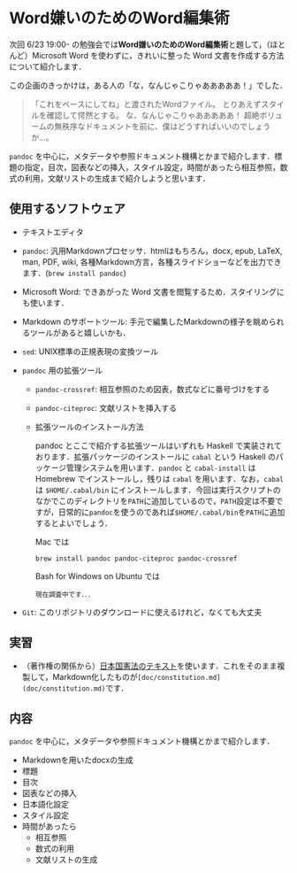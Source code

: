 # Word嫌いのためのWord編集術

次回 6/23 19:00- の勉強会では**Word嫌いのためのWord編集術**と題して，（ほとんど）Microsoft Word を使わずに，きれいに整った Word 文書を作成する方法について紹介します．

この企画のきっかけは，ある人の「な，なんじゃこりゃあああああ！」でした．

>「これをベースにしてね」と渡されたWordファイル。
> とりあえずスタイルを確認して愕然とする。
> な、なんじゃこりゃあああああ！
> 超絶ボリュームの無秩序なドキュメントを前に、僕はどうすればいいのでしょうか…。

`pandoc` を中心に，メタデータや参照ドキュメント機構とかまで紹介します．標題の指定，目次，図表などの挿入，スタイル設定，時間があったら相互参照，数式の利用，文献リストの生成まで紹介しようと思います．

## 使用するソフトウェア

- テキストエディタ

- `pandoc`: 汎用Markdownプロセッサ．htmlはもちろん，docx, epub, LaTeX, man, PDF, wiki, 各種Markdown方言，各種スライドショーなどを出力できます．(`brew install pandoc`)

- Microsoft Word: できあがった Word 文書を閲覧するため．スタイリングにも使います．

- Markdown のサポートツール: 手元で編集したMarkdownの様子を眺められるツールがあると嬉しいかも．

- `sed`: UNIX標準の正規表現の変換ツール

- `pandoc` 用の拡張ツール

    - `pandoc-crossref`: 相互参照のため図表，数式などに番号づけをする

    - `pandoc-citeproc`: 文献リストを挿入する

    - 拡張ツールのインストール方法

        pandoc とここで紹介する拡張ツールはいずれも Haskell で実装されております．拡張パッケージのインストールに `cabal` という Haskell のパッケージ管理システムを用います．`pandoc` と `cabal-install` は Homebrew でインストールし，残りは `cabal` を用います．なお，`cabal` は `$HOME/.cabal/bin` にインストールします．今回は実行スクリプトのなかでこのディレクトリを`PATH`に追加しているので，`PATH`設定は不要ですが，日常的に`pandoc`を使うのであれば`$HOME/.cabal/bin`を`PATH`に追加するとよいでしょう．

        Mac では

        ```
        brew install pandoc pandoc-citeproc pandoc-crossref
        ```

        Bash for Windows on Ubuntu では

        ```
        現在調査中です．．．
        ```

- `Git`: このリポジトリのダウンロードに使えるけれど，なくても大丈夫

## 実習

- （著作権の関係から）[日本国憲法のテキスト](http://law.e-gov.go.jp/htmldata/S21/S21KE000.html)を使います．これをそのまま複製して，Markdown化したものが`[doc/constitution.md](doc/constitution.md)`です．

## 内容

`pandoc` を中心に，メタデータや参照ドキュメント機構とかまで紹介します．

- Markdownを用いたdocxの生成
- 標題
- 目次
- 図表などの挿入
- 日本語化設定
- スタイル設定
- 時間があったら
    - 相互参照
    - 数式の利用
    - 文献リストの生成
